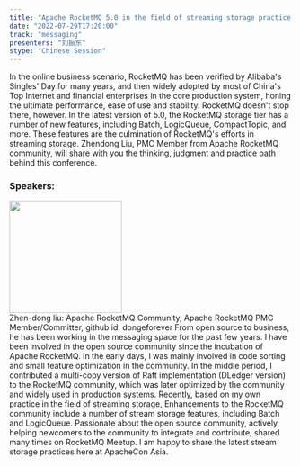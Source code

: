 ```yaml
---
title: "Apache RocketMQ 5.0 in the field of streaming storage practice and exploration"
date: "2022-07-29T17:20:00"
track: "messaging"
presenters: "刘振东"
stype: "Chinese Session"
---
```

In the online business scenario, RocketMQ has been verified by Alibaba's Singles' Day for many years, and then widely adopted by most of China's Top Internet and financial enterprises in the core production system, honing the ultimate performance, ease of use and stability. RocketMQ doesn't stop there, however. In the latest version of 5.0, the RocketMQ storage tier has a number of new features, including Batch, LogicQueue, CompactTopic, and more. These features are the culmination of RocketMQ's efforts in streaming storage. Zhendong Liu, PMC Member from Apache RocketMQ community, will share with you the thinking, judgment and practice path behind this conference.
 ### Speakers: 
 <img src="images/speaker/1160.png" width="200" /><br>Zhen-dong liu: Apache RocketMQ  Community, Apache RocketMQ PMC Member/Committer, github id: dongeforever
From open source to business, he has been working in the messaging space for the past few years. I have been involved in the open source community since the incubation of Apache RocketMQ. In the early days, I was mainly involved in code sorting and small feature optimization in the community. In the middle period, I contributed a multi-copy version of Raft implementation (DLedger version) to the RocketMQ community, which was later optimized by the community and widely used in production systems. Recently, based on my own practice in the field of streaming storage, Enhancements to the RocketMQ community include a number of stream storage features, including Batch and LogicQueue. Passionate about the open source community, actively helping newcomers to the community to integrate and contribute, shared many times on RocketMQ Meetup. I am happy to share the latest stream storage practices here at ApacheCon Asia.

 